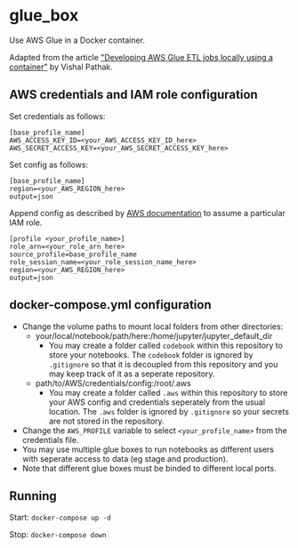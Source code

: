 # glue_box
 Use AWS Glue in a Docker container.

Adapted from the article ["Developing AWS Glue ETL jobs locally using a container"](https://aws.amazon.com/blogs/big-data/developing-aws-glue-etl-jobs-locally-using-a-container/)  by Vishal Pathak. 

## AWS credentials and IAM role configuration

Set credentials as follows:
```
[base_profile_name]
AWS_ACCESS_KEY_ID=<your_AWS_ACCESS_KEY_ID_here>
AWS_SECRET_ACCESS_KEY=<your_AWS_SECRET_ACCESS_KEY_here>
```
Set config as follows:
```
[base_profile_name]
region=<your_AWS_REGION_here>
output=json
```

Append config as described by [AWS documentation](https://docs.aws.amazon.com/cli/latest/userguide/cli-configure-role.html) to assume a particular IAM role.
```
[profile <your_profile_name>]
role_arn=<your_role_arn_here>
source_profile=base_profile_name
role_session_name=<your_role_session_name_here>
region=<your_AWS_REGION_here>
output=json
```

## docker-compose.yml configuration

- Change the volume paths to mount local folders from other directories:
    - your/local/notebook/path/here:/home/jupyter/jupyter_default_dir
        - You may create a folder called `codebook` within this repository to store your notebooks. The `codebook` folder is ignored by `.gitignore` so that it is decoupled from this repository and you may keep track of it as a seperate repository.
    - path/to/AWS/credentials/config:/root/.aws
        - You may create a folder called `.aws` within this repository to store your AWS config and credentials seperately from the usual location. The `.aws` folder is ignored by `.gitignore` so your secrets are not stored in the repository.
- Change the `AWS_PROFILE` variable to select `<your_profile_name>` from the credentials file.
- You may use multiple glue boxes to run notebooks as different users with seperate access to data (eg stage and production).
- Note that different glue boxes must be binded to different local ports.

## Running

Start: `docker-compose up -d`

Stop: `docker-compose down`